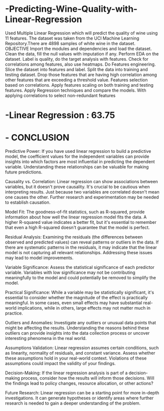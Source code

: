 # -Predicting-Wine-Quality-with-Linear-Regression
Used Multiple Linear Regression which will predict the quality of wine using 11 features. The dataset was taken from the UCI Machine Learning Repository.There are 4898 samples of white wine in the dataset.
OBJECTIVE
Import the modules and dependencies and load the dataset.
Clean the data, fill the null values with imputation if any.
Perform EDA on the dataset.
Label is quality, do the target analysis with features.
Check for correlations among features, also use heatmaps.
Do Features engineering.
Slice the dataset into features and label.
Split the data into training and testing dataset.
Drop those features that are having high correlation among other features that are exceeding a threshold value.
Features selection based on correlations.
Apply features scaling on both training and testing features.
Apply Regression techniques and compare the models.
With applying correlations to  select non-redundant features
# -Linear Regression : 63.75

# - CONCLUSION
Predictive Power: If you have used linear regression to build a predictive model, the coefficient values for the independent variables can provide insights into which factors are most influential in predicting the dependent variable. Understanding these relationships can be valuable for making future predictions.

Causality vs. Correlation: Linear regression can show associations between variables, but it doesn't prove causality. It's crucial to be cautious when interpreting results. Just because two variables are correlated doesn't mean one causes the other. Further research and experimentation may be needed to establish causation.

Model Fit: The goodness-of-fit statistics, such as R-squared, provide information about how well the linear regression model fits the data. A higher R-squared value indicates a better fit, but it's essential to remember that even a high R-squared doesn't guarantee that the model is perfect.

Residual Analysis: Examining the residuals (the differences between observed and predicted values) can reveal patterns or outliers in the data. If there are systematic patterns in the residuals, it may indicate that the linear model is not capturing all relevant relationships. Addressing these issues may lead to model improvements.

Variable Significance: Assess the statistical significance of each predictor variable. Variables with low significance may not be contributing meaningfully to the model and could potentially be removed to simplify the model.

Practical Significance: While a variable may be statistically significant, it's essential to consider whether the magnitude of the effect is practically meaningful. In some cases, even small effects may have substantial real-world implications, while in others, large effects may not matter much in practice.

Outliers and Anomalies: Investigate any outliers or unusual data points that might be affecting the results. Understanding the reasons behind these outliers can provide insights into the data collection process or uncover interesting phenomena in the real world.

Assumptions Validation: Linear regression assumes certain conditions, such as linearity, normality of residuals, and constant variance. Assess whether these assumptions hold in your real-world context. Violations of these assumptions could impact the validity of your findings.

Decision-Making: If the linear regression analysis is part of a decision-making process, consider how the results will inform those decisions. Will the findings lead to policy changes, resource allocation, or other actions?

Future Research: Linear regression can be a starting point for more in-depth investigations. It can generate hypotheses or identify areas where further research is needed to gain a deeper understanding of the problem.

